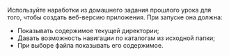 Используйте наработки из домашнего задания прошлого урока для того, 
чтобы создать веб-версию приложения. При запуске она должна:
* Показывать содержимое текущей директории;
* Давать возможность навигации по каталогам из исходной папки;
* При выборе файла показывать его содержимое.
